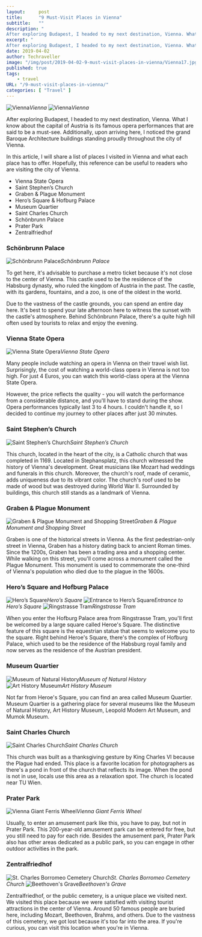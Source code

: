 ```yaml
---
layout:     post
title:      "9 Must-Visit Places in Vienna"
subtitle:   ""
description: "
After exploring Budapest, I headed to my next destination, Vienna. What I know about the capital of Austria is its famous opera performances that are said to be a must-see. Additionally, upon arriving here, I noticed the grand Baroque Architecture buildings standing proudly throughout the city of Vienna."
excerpt: "
After exploring Budapest, I headed to my next destination, Vienna. What I know about the capital of Austria is its famous opera performances that are said to be a must-see. Additionally, upon arriving here, I noticed the grand Baroque Architecture buildings standing proudly throughout the city of Vienna."
date: 2019-04-02
author: Techraveller
image: "/img/post/2019-04-02-9-must-visit-places-in-vienna/Vienna17.jpg"
published: true 
tags:
    - travel 
URL: "/9-must-visit-places-in-vienna/"
categories: [ "Travel" ]    
---
```

![Vienna](/img/post/2019-04-02-9-must-visit-places-in-vienna/Vienna5.jpg)*Vienna*
![Vienna](/img/post/2019-04-02-9-must-visit-places-in-vienna/Vienna4.jpg)*Vienna*

After exploring Budapest, I headed to my next destination, Vienna. What I know about the capital of Austria is its famous opera performances that are said to be a must-see. Additionally, upon arriving here, I noticed the grand Baroque Architecture buildings standing proudly throughout the city of Vienna.

In this article, I will share a list of places I visited in Vienna and what each place has to offer. Hopefully, this reference can be useful to readers who are visiting the city of Vienna.

- Vienna State Opera
- Saint Stephen’s Church
- Graben & Plague Monument
- Hero’s Square & Hofburg Palace
- Museum Quartier
- Saint Charles Church
- Schönbrunn Palace
- Prater Park
- Zentralfriedhof

### Schönbrunn Palace
![Schönbrunn Palace](/img/post/2019-04-02-9-must-visit-places-in-vienna/Vienna12.jpg)*Schönbrunn Palace*

To get here, it's advisable to purchase a metro ticket because it's not close to the center of Vienna. This castle used to be the residence of the Habsburg dynasty, who ruled the kingdom of Austria in the past. The castle, with its gardens, fountains, and a zoo, is one of the oldest in the world.

Due to the vastness of the castle grounds, you can spend an entire day here. It's best to spend your late afternoon here to witness the sunset with the castle's atmosphere. Behind Schönbrunn Palace, there's a quite high hill often used by tourists to relax and enjoy the evening.

### Vienna State Opera
![Vienna State Opera](/img/post/2019-04-02-9-must-visit-places-in-vienna/Vienna2.jpg)*Vienna State Opera*

Many people include watching an opera in Vienna on their travel wish list. Surprisingly, the cost of watching a world-class opera in Vienna is not too high. For just 4 Euros, you can watch this world-class opera at the Vienna State Opera.

However, the price reflects the quality - you will watch the performance from a considerable distance, and you'll have to stand during the show. Opera performances typically last 3 to 4 hours. I couldn't handle it, so I decided to continue my journey to other places after just 30 minutes.

### Saint Stephen’s Church
![Saint Stephen’s Church](/img/post/2019-04-02-9-must-visit-places-in-vienna/Vienna17.jpg)*Saint Stephen’s Church*

This church, located in the heart of the city, is a Catholic church that was completed in 1169. Located in Stephansplatz, this church witnessed the history of Vienna's development. Great musicians like Mozart had weddings and funerals in this church. Moreover, the church's roof, made of ceramic, adds uniqueness due to its vibrant color. The church's roof used to be made of wood but was destroyed during World War II. Surrounded by buildings, this church still stands as a landmark of Vienna.

### Graben & Plague Monument
![Graben & Plague Monument and Shopping Street](/img/post/2019-04-02-9-must-visit-places-in-vienna/Vienna18.jpg)*Graben & Plague Monument and Shopping Street*

Graben is one of the historical streets in Vienna. As the first pedestrian-only street in Vienna, Graben has a history dating back to ancient Roman times. Since the 1200s, Graben has been a trading area and a shopping center. While walking on this street, you'll come across a monument called the Plague Monument. This monument is used to commemorate the one-third of Vienna's population who died due to the plague in the 1600s.

### Hero’s Square and Hofburg Palace
![Hero’s Square](/img/post/2019-04-02-9-must-visit-places-in-vienna/Vienna6.jpg)*Hero’s Square*
![Entrance to Hero’s Square](/img/post/2019-04-02-9-must-visit-places-in-vienna/Vienna7.jpg)*Entrance to Hero’s Square*
![Ringstrasse Tram](/img/post/2019-04-02-9-must-visit-places-in-vienna/Vienna10.jpg)*Ringstrasse Tram*

When you enter the Hofburg Palace area from Ringstrasse Tram, you'll first be welcomed by a large square called Heroe's Square. The distinctive feature of this square is the equestrian statue that seems to welcome you to the square. Right behind Heroe's Square, there's the complex of Hofburg Palace, which used to be the residence of the Habsburg royal family and now serves as the residence of the Austrian president.

### Museum Quartier
![Museum of Natural History](/img/post/2019-04-02-9-must-visit-places-in-vienna/Vienna8.jpg)*Museum of Natural History*
![Art History Museum](/img/post/2019-04-02-9-must-visit-places-in-vienna/Vienna9.jpg)*Art History Museum*

Not far from Heroe's Square, you can find an area called Museum Quartier. Museum Quartier is a gathering place for several museums like the Museum of Natural History, Art History Museum, Leopold Modern Art Museum, and Mumok Museum.

### Saint Charles Church
![Saint Charles Church](/img/post/2019-04-02-9-must-visit-places-in-vienna/Vienna11.jpg)*Saint Charles Church*

This church was built as a thanksgiving gesture by King Charles VI because the Plague had ended. This place is a favorite location for photographers as there's a pond in front of the church that reflects its image. When the pond is not in use, locals use this area as a relaxation spot. The church is located near TU Wien.

### Prater Park
![Vienna Giant Ferris Wheel](/img/post/2019-04-02-9-must-visit-places-in-vienna/Vienna16.jpg)*Vienna Giant Ferris Wheel*

Usually, to enter an amusement park like this, you have to pay, but not in Prater Park. This 200-year-old amusement park can be entered for free, but you still need to pay for each ride. Besides the amusement park, Prater Park also has other areas dedicated as a public park, so you can engage in other outdoor activities in the park.

### Zentralfriedhof
![St. Charles Borromeo Cemetery Church](/img/post/2019-04-02-9-must-visit-places-in-vienna/Vienna14.jpg)*St. Charles Borromeo Cemetery Church*
![Beethoven's Grave](/img/post/2019-04-02-9-must-visit-places-in-vienna/Vienna15.jpg)*Beethoven's Grave*

Zentralfriedhof, or the public cemetery, is a unique place we visited next. We visited this place because we were satisfied with visiting tourist attractions in the center of Vienna. Around 50 famous people are buried here, including Mozart, Beethoven, Brahms, and others. Due to the vastness of this cemetery, we got lost because it's too far into the area. If you're curious, you can visit this location when you're in Vienna.
